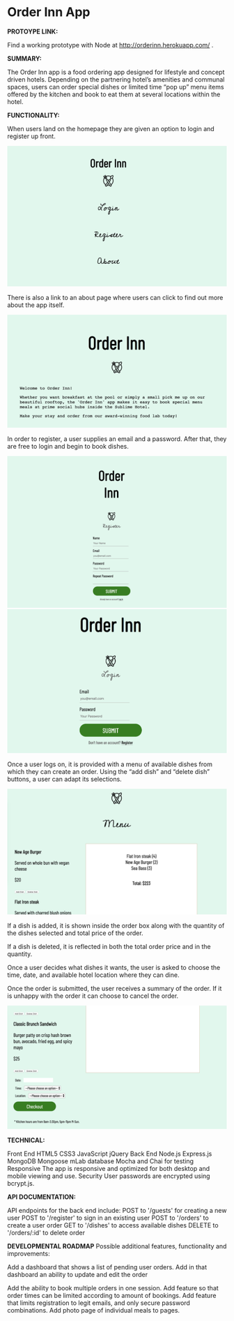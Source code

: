 # Order Inn App

**PROTOYPE LINK:**

Find a working prototype with Node at http://orderinn.herokuapp.com/ . 

**SUMMARY:**  

The Order Inn app is a food ordering app designed for lifestyle and concept driven hotels.
Depending on the partnering hotel’s amenities and communal spaces, users can order special dishes or limited time “pop up” menu items offered by the kitchen and book to eat them at several locations within the hotel. 

**FUNCTIONALITY:**

When users land on the homepage they are given an option to login and register up front.

![Homepage](public/homepage.png)

There is also a link to an about page where users can click to find out more about the app itself.

![About Page](public/about-page.png)


In order to register,  a user supplies an email and a password. After that, they are free to login and begin to book dishes.

![Register Page](public/register-page.png)
![Login Page](public/login.png)


Once a user logs on, it is provided with a menu of available dishes from which they can create an order. 
Using the “add dish” and “delete dish” buttons, a user can adapt its selections.

![Order View 1](public/order-page-1.png)

If a dish is added, it is shown inside the order box along with the quantity of the dishes selected and total price of the order. 

If a dish is deleted, it is reflected in both the total order price and in the quantity. 

Once a user decides what dishes it wants, the user is asked to choose the time, date, and available hotel location where they can dine. 

Once the order is submitted, the user receives a summary of the order. If it is unhappy with the order it can choose to cancel the order.

![Order View 2](public/order-page-2.png)

  
**TECHNICAL:**

Front End
HTML5
CSS3
JavaScript
jQuery
Back End
Node.js
Express.js
MongoDB
Mongoose
mLab database
Mocha and Chai for testing
Responsive
The app is responsive and optimized for both desktop and mobile viewing and use.
Security
User passwords are encrypted using bcrypt.js.

**API DOCUMENTATION:**

API endpoints for the back end include:
POST to '/guests' for creating a new user
POST to '/register' to sign in an existing user 
POST to '/orders' to create a user order
GET to '/dishes' to access available dishes
DELETE to '/orders/:id' to delete order

**DEVELOPMENTAL ROADMAP**
Possible additional features, functionality and improvements:

Add a dashboard that shows a list of pending user orders.
Add in that dashboard an ability to update and edit the order

Add the ability to book multiple orders in one session. 
Add feature so that order times can be limited according to amount of bookings. 
Add feature that limits registration to legit emails, and only secure password combinations. 
Add photo page of individual meals to pages. 


 





 
